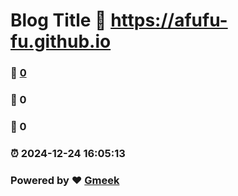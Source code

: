 # Blog Title :link: https://afufu-fu.github.io 
### :page_facing_up: [0](https://afufu-fu.github.io/tag.html) 
### :speech_balloon: 0 
### :hibiscus: 0 
### :alarm_clock: 2024-12-24 16:05:13 
### Powered by :heart: [Gmeek](https://github.com/Meekdai/Gmeek)
